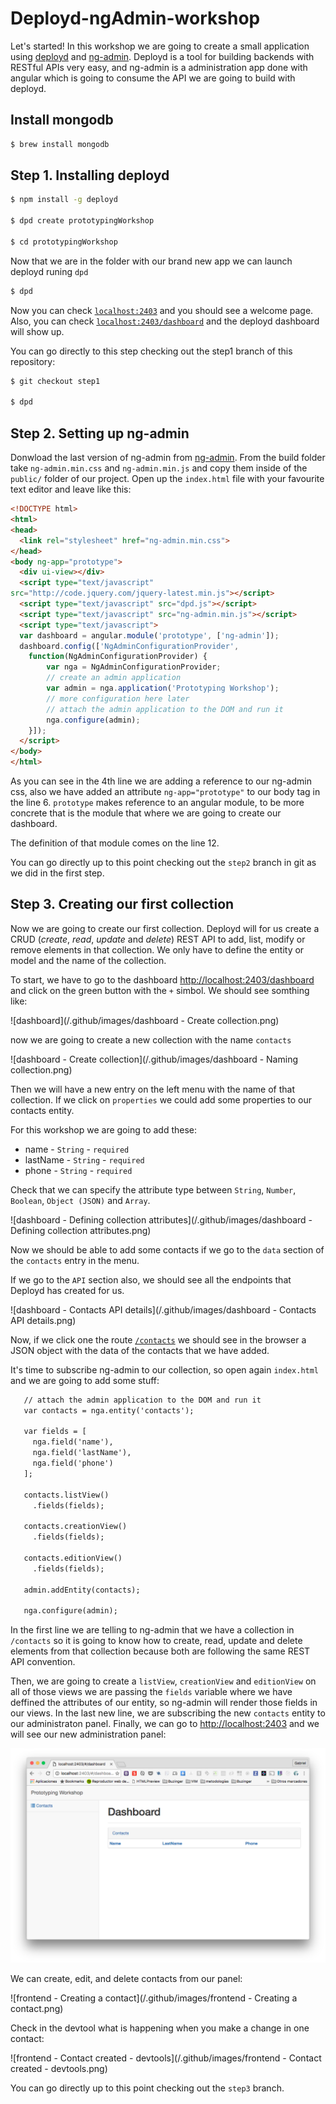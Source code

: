 # Deployd-ngAdmin-workshop

Let's started! In this workshop we are going to create a small
application using [deployd](https://github.com/deployd/deployd) and
[ng-admin](https://github.com/marmelab/ng-admin). Deployd is a tool for
building backends with RESTful APIs very easy, and ng-admin is a
administration app done with angular which is going to consume the API
we are going to build with deployd.

## Install mongodb

```bash
$ brew install mongodb
```

## Step 1. Installing deployd

```bash
$ npm install -g deployd

$ dpd create prototypingWorkshop

$ cd prototypingWorkshop
```

Now that we are in the folder with our brand new app we can launch
deployd runing `dpd`

```bash
$ dpd
```

Now you can check [`localhost:2403`](http://localhost:2403) and you
should see a welcome page. Also, you can check
[`localhost:2403/dashboard`](http://localhost:2403/dashboard) and the
deployd dashboard will show up.

You can go directly to this step checking out the step1 branch of this
repository:

```bash
$ git checkout step1

$ dpd
```

## Step 2. Setting up ng-admin

Donwload the last version of ng-admin from
[ng-admin](https://github.com/marmelab/ng-admin/archive/v0.9.1.zip).
From the build folder take `ng-admin.min.css` and `ng-admin.min.js` and
copy them inside of the `public/` folder of our project. Open up the
`index.html` file with your favourite text editor and leave like this:

```html
<!DOCTYPE html>
<html>
<head>
  <link rel="stylesheet" href="ng-admin.min.css">
</head>
<body ng-app="prototype">
  <div ui-view></div>
  <script type="text/javascript"
src="http://code.jquery.com/jquery-latest.min.js"></script>
  <script type="text/javascript" src="dpd.js"></script>
  <script type="text/javascript" src="ng-admin.min.js"></script>
  <script type="text/javascript">
  var dashboard = angular.module('prototype', ['ng-admin']);
  dashboard.config(['NgAdminConfigurationProvider',
    function(NgAdminConfigurationProvider) {
        var nga = NgAdminConfigurationProvider;
        // create an admin application
        var admin = nga.application('Prototyping Workshop');
        // more configuration here later
        // attach the admin application to the DOM and run it
        nga.configure(admin);
    }]);
  </script>
</body>
</html>
```

As you can see in the 4th line we are adding a reference to our
ng-admin css, also we have added an attribute `ng-app="prototype"`
to our body tag in the line 6. `prototype` makes reference to an angular
module, to be more concrete that is the module that where we are going
to create our dashboard.

The definition of that module comes on the line 12.

You can go directly up to this point checking out the `step2` branch in
git as we did in the first step.

## Step 3. Creating our first collection

Now we are going to create our first collection. Deployd will for us create
a CRUD (*create*, *read*, *update* and *delete*) REST API to add, list,
modify or remove elements in that collection. We only have to define the
entity or model and the name of the collection.

To start, we have to go to the dashboard
[http://localhost:2403/dashboard](http://localhost:2403/dashboard) and
click on the green button with the `+` simbol. We should see somthing
like:

![dashboard](/.github/images/dashboard - Create collection.png)

now we are going to create a new collection with the name `contacts`

![dashboard - Create collection](/.github/images/dashboard - Naming collection.png)

Then we will have a new entry on the left menu with the name of that
collection. If we click on `properties` we could add some properties to
our contacts entity.

For this workshop we are going to add these:
- name - `String` - `required`
- lastName - `String` - `required`
- phone - `String` - `required`

Check that we can specify the attribute type between `String`, `Number`,
`Boolean`, `Object (JSON)` and `Array`.

![dashboard - Defining collection attributes](/.github/images/dashboard - Defining collection attributes.png)

Now we should be able to add some contacts if we go to the `data`
section of the `contacts` entry in the menu.

If we go to the `API` section also, we should see all the endpoints that
Deployd has created for us.

![dashboard - Contacts API details](/.github/images/dashboard - Contacts API details.png)

Now, if we click one the route
[`/contacts`](http://localhost:2403/contacts) we should see in the
browser a JSON object with the data of the contacts that we have added.

It's time to subscribe ng-admin to our collection, so open again
`index.html` and we are going to add some stuff:

```html
   // attach the admin application to the DOM and run it
   var contacts = nga.entity('contacts');

   var fields = [
     nga.field('name'),
     nga.field('lastName'),
     nga.field('phone')
   ];

   contacts.listView()
     .fields(fields);

   contacts.creationView()
     .fields(fields);

   contacts.editionView()
     .fields(fields);

   admin.addEntity(contacts);

   nga.configure(admin);
```

In the first line we are telling to ng-admin that we have a collection
in `/contacts` so it is going to know how to create, read, update and
delete elements from that collection because both are following the same
REST API convention.

Then, we are going to create a `listView`, `creationView` and
`editionView` on all of those views we are passing the `fields` variable
where we have deffined the attributes of our entity, so ng-admin will
render those fields in our views. In the last new line, we are
subscribing the new `contacts` entity to our administraton panel.
Finally, we can go to [http://localhost:2403](http://localshot:2403) and
we will see our new administration panel:

![frontend](/.github/images/frontend.png)

We can create, edit, and delete contacts from our panel:

![frontend - Creating a contact](/.github/images/frontend - Creating a contact.png)

Check in the devtool what is happening when you make a change in one
contact:

![frontend - Contact created - devtools](/.github/images/frontend - Contact created - devtools.png)

You can go directly up to this point checking out the `step3` branch.



